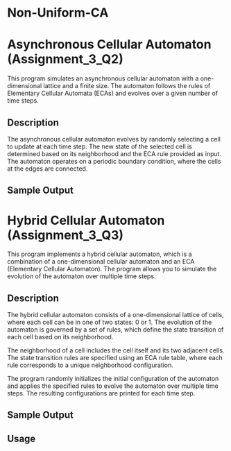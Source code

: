 # Non-Uniform-CA

# Asynchronous Cellular Automaton (Assignment_3_Q2)

This program simulates an asynchronous cellular automaton with a one-dimensional lattice and a finite size. The automaton follows the rules of Elementary Cellular Automata (ECAs) and evolves over a given number of time steps.

## Description

The asynchronous cellular automaton evolves by randomly selecting a cell to update at each time step. The new state of the selected cell is determined based on its neighborhood and the ECA rule provided as input. The automaton operates on a periodic boundary condition, where the cells at the edges are connected.

## Sample Output





# Hybrid Cellular Automaton (Assignment_3_Q3)

This program implements a hybrid cellular automaton, which is a combination of a one-dimensional cellular automaton and an ECA (Elementary Cellular Automaton). The program allows you to simulate the evolution of the automaton over multiple time steps.

## Description

The hybrid cellular automaton consists of a one-dimensional lattice of cells, where each cell can be in one of two states: 0 or 1. The evolution of the automaton is governed by a set of rules, which define the state transition of each cell based on its neighborhood.

The neighborhood of a cell includes the cell itself and its two adjacent cells. The state transition rules are specified using an ECA rule table, where each rule corresponds to a unique neighborhood configuration.

The program randomly initializes the initial configuration of the automaton and applies the specified rules to evolve the automaton over multiple time steps. The resulting configurations are printed for each time step.

## Sample Output




## Usage




